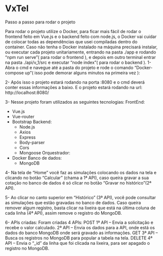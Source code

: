 # VxTel
Passo a passo para rodar o projeto

Para rodar o projeto utilize o Docker, para ficar mais fácil de rodar o frontend feito em Vue.js e o backend feito com node.js, o Docker vai cuidar de colocar todas as dependências que usei compiladas dentro do container.
Caso não tenha o Docker instalado na máquina precisará instalar, ou executar cada projeto unitariamente, entrando na pasta ./app  e rodando “npm run serve”( para rodar o frontend ), e depois em outro terminal entrar na pasta ./api/v_1/src e executar “node index”( para rodar o backend ).
1-	Abra o cmd e navegue até a pasta do projeto e rode o comando “Docker-compose up”( isso pode demorar alguns minutos na primeira vez ):
 









2-	Após isso o projeto estará rodando na porta :8080 e o cmd deverá conter essas informações a baixo. E o projeto estará rodando na url: http://localhost:8080/
 

3-	Nesse projeto foram utilizados as seguintes tecnologias: 
FrontEnd:
- Vue.js 
- Vue-router
- Bootstrap
Backend:
	- Node.js
	- Axios
	- Express
	- Body-parser
	- Cors
	- Mongoose
Orquestrador:
- Docker
Banco de dados:
	- MongoDB

4-	Na tela de “Home” você faz as simulações colocando os dados na tela e clicando no botão “Calcular” (chama a 1ª API), caso queira gravar a sua cotação no banco de dados é só clicar no botão “Gravar no histórico”(2ª API).
 


5-	Ao clicar no canto superior em “Histórico” (3ª API), você pode consultar as simulações que estão gravadas no banco de dados. Caso queira remover algum registro, basta clicar na lixeira que está na última coluna de cada linha (4ª API), assim remove o registro do MongoDB.
 



6-	APIs criadas:
Foram criadas 4 APIs:
POST
	1ª API – Envia a solicitação e recebe o valor calculado.
	2ª API – Envia os dados para a API, onde está os dados do banco MongoDB onde será gravado as informações.
GET
	3ª API – Busca os registros no MongoDB para popular a tabela na tela.
DELETE
	4ª API – Envia o “_id” da linha que foi clicada na lixeira, para ser apagado o registro no MongoDB.

	
